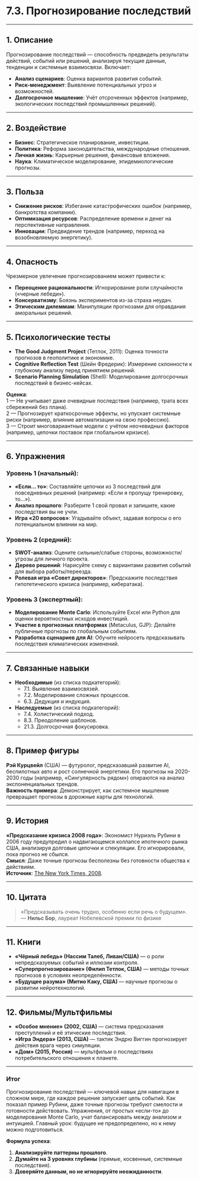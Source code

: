 # 7.3. Прогнозирование последствий  

---

## 1. Описание  
Прогнозирование последствий — способность предвидеть результаты действий, событий или решений, анализируя текущие данные, тенденции и системные взаимосвязи. Включает:  
- **Анализ сценариев**: Оценка вариантов развития событий.  
- **Риск-менеджмент**: Выявление потенциальных угроз и возможностей.  
- **Долгосрочное мышление**: Учёт отсроченных эффектов (например, экологических последствий промышленных решений).  

---

## 2. Воздействие  
- **Бизнес**: Стратегическое планирование, инвестиции.  
- **Политика**: Реформа законодательства, международные отношения.  
- **Личная жизнь**: Карьерные решения, финансовые вложения.  
- **Наука**: Климатическое моделирование, эпидемиологические прогнозы.  

---

## 3. Польза  
- **Снижение рисков**: Избегание катастрофических ошибок (например, банкротства компании).  
- **Оптимизация ресурсов**: Распределение времени и денег на перспективные направления.  
- **Инновации**: Предвидение трендов (например, переход на возобновляемую энергетику).  

---

## 4. Опасность  
Чрезмерное увлечение прогнозированием может привести к:  
- **Переоценке рациональности**: Игнорирование роли случайности («черные лебеди»).  
- **Консерватизму**: Боязнь экспериментов из-за страха неудач.  
- **Этическим дилеммам**: Манипуляции прогнозами для оправдания аморальных решений.  

---

## 5. Психологические тесты  
- **The Good Judgment Project** (Тетлок, 2011): Оценка точности прогнозов в геополитике и экономике.  
- **Cognitive Reflection Test** (Шейн Фредерик): Измерение склонности к глубокому анализу перед принятием решений.  
- **Scenario Planning Simulation** (Shell): Моделирование долгосрочных последствий в бизнес-кейсах.  

**Оценка**:  
1 — Не учитывает даже очевидные последствия (например, трата всех сбережений без плана).  
2 — Прогнозирует краткосрочные эффекты, но упускает системные риски (например, влияние автоматизации на свою профессию).  
3 — Строит многовариантные модели с учётом неочевидных факторов (например, цепочки поставок при глобальном кризисе).  

---

## 6. Упражнения  

### Уровень 1 (начальный):  
- **«Если… то»**: Составляйте цепочки из 3 последствий для повседневных решений (например: «Если я пропущу тренировку, то…»).  
- **Анализ прошлого**: Разберите 1 свой провал и запишите, какие последствия вы не учли.  
- **Игра «20 вопросов»**: Угадывайте объект, задавая вопросы о его потенциальном влиянии на мир.  

### Уровень 2 (средний):  
- **SWOT-анализ**: Оцените сильные/слабые стороны, возможности/угрозы для личного проекта.  
- **Дерево решений**: Нарисуйте схему с вариантами развития событий для выбора работы/переезда.  
- **Ролевая игра «Совет директоров»**: Предскажите последствия гипотетического кризиса (например, кибератака).  

### Уровень 3 (экспертный):  
- **Моделирование Monte Carlo**: Используйте Excel или Python для оценки вероятностных исходов инвестиций.  
- **Участие в прогнозных платформах** (Metaculus, GJP): Делайте публичные прогнозы по глобальным событиям.  
- **Разработка сценариев для AI**: Обучите нейросеть предсказывать последствия климатических изменений.  

---

## 7. Связанные навыки  
- **Необходимые** (из списка подкатегорий):  
  - 7.1. Выявление взаимосвязей.  
  - 7.2. Моделирование сложных процессов.  
  - 6.3. Дедукция и индукция.  
- **Наследуемые** (из списка подкатегорий):  
  - 7.4. Холистический подход.  
  - 8.3. Преодоление шаблонов.  
  - 21.3. Долгосрочная фокусировка.  

---

## 8. Пример фигуры  
**Рэй Курцвейл** (США) — футуролог, предсказавший развитие AI, беспилотных авто и рост солнечной энергетики. Его прогнозы на 2020-2030 годы (например, «Сингулярность рядом») опираются на анализ экспоненциальных трендов.  
**Важность примера**: Демонстрирует, как системное мышление превращает прогнозы в дорожные карты для технологий.  

---

## 9. История  
**«Предсказание кризиса 2008 года»**: Экономист Нуриэль Рубини в 2006 году предупредил о надвигающемся коллапсе ипотечного рынка США, анализируя долговые цепочки и спекуляции. Его игнорировали, пока прогноз не сбылся.  
**Смысл**: Даже точные прогнозы бесполезны без готовности общества к действиям.  
**Источник**: [The New York Times, 2008](https://www.nytimes.com/2008/08/17/business/17pessimist.html).  

---

## 10. Цитата  
> «Предсказывать очень трудно, особенно если речь о будущем».  
> — **Нильс Бор**, лауреат Нобелевской премии по физике  

---

## 11. Книги  
- **«Чёрный лебедь» (Нассим Талеб, Ливан/США)** — о роли непредсказуемых событий и иллюзии контроля.  
- **«Суперпрогнозирование» (Филип Тетлок, США)** — методы точных прогнозов в условиях неопределённости.  
- **«Будущее разума» (Митио Каку, США)** — научные прогнозы о развитии нейротехнологий.  

---

## 12. Фильмы/Мультфильмы  
- **«Особое мнение» (2002, США)** — система предсказания преступлений и её этические последствия.  
- **«Игра Эндера» (2013, США)** — тактик Эндрю Виггин прогнозирует действия врага через симуляции.  
- **«Дом» (2015, Россия)** — мультфильм о последствиях потребительского отношения к планете.  

---

### **Итог**  
Прогнозирование последствий — ключевой навык для навигации в сложном мире, где каждое решение запускает цепь событий. Как показал пример Рубини, даже точные прогнозы требуют смелости и готовности действовать. Упражнения, от простых «если-то» до моделирования Monte Carlo, учат балансировать между анализом и интуицией. Главный урок: будущее не предопределено, но к нему можно подготовиться.  

**Формула успеха**:  
1. **Анализируйте паттерны прошлого**.  
2. **Думайте на 3 уровнях глубины** (прямые, косвенные, системные последствия).  
3. **Доверяйте данным, но не игнорируйте неожиданности**.